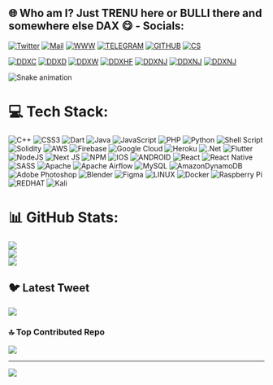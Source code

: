 ## 🌐 Who am I? Just TRENU here or BULLI there and somewhere else DAX 😋 - Socials:
[![Twitter](https://img.shields.io/badge/Twitter-1DA1F2?style=for-the-badge&logo=twitter&logoColor=white)](https://twitter.com/dax_dxsolution) 
[![Mail](https://img.shields.io/badge/Tutanota-840010?style=for-the-badge&logo=Tutanota&logoColor=white)](mailto:partnership@ddx-solutuions.com) 
[![WWW](https://img.shields.io/badge/website-000000?style=for-the-badge&logo=About.me&logoColor=white)](https://www.ddx-solutuions.com)
[![TELEGRAM](https://img.shields.io/badge/Telegram-2CA5E0?style=for-the-badge&logo=telegram&logoColor=white)](https://t.me/ddxsolutions)
[![GITHUB](https://img.shields.io/badge/GitHub-100000?style=for-the-badge&logo=github&logoColor=white)](https://github.com/Bulli77)
[![CS](https://img.shields.io/badge/Counter_Strike-000000?style=for-the-badge&logo=counter-strike&logoColor=white)](https://counter-strike.com)

[![DDXC](https://img.shields.io/badge/Visionary%20-Coder-blue)](https://www.ddx-solutuions.com/)
[![DDXD](https://img.shields.io/badge/Visionary%20-Devloper-brightgreen)](https://www.ddx-solutuions.com/)
[![DDXW](https://img.shields.io/badge/Code-Wizard-red)](https://www.ddx-solutuions.com/)
[![DDXHF](https://img.shields.io/badge/FreeFree--Thinking%20Mind-Hackathon-yellow)](https://www.ddx-solutuions.com/)
[![DDXNJ](https://img.shields.io/badge/Ninja-Programmer-HVIT)](https://www.ddx-solutuions.com/)
[![DDXNJ](https://img.shields.io/badge/Crunch-Time-red)](https://www.ddx-solutuions.com/)
[![DDXNJ](https://www.codewars.com/users/Bulli77/badges/small)](https://www.ddx-solutuions.com/)




![Snake animation](https://github.com/eagrundy/eagrundy/blob/output/github-contribution-grid-snake.svg)

# 💻 Tech Stack:
![C++](https://img.shields.io/badge/c++-%2300599C.svg?style=plastic&logo=c%2B%2B&logoColor=white) ![CSS3](https://img.shields.io/badge/css3-%231572B6.svg?style=plastic&logo=css3&logoColor=white) ![Dart](https://img.shields.io/badge/dart-%230175C2.svg?style=plastic&logo=dart&logoColor=white) ![Java](https://img.shields.io/badge/java-%23ED8B00.svg?style=plastic&logo=java&logoColor=white) ![JavaScript](https://img.shields.io/badge/javascript-%23323330.svg?style=plastic&logo=javascript&logoColor=%23F7DF1E) ![PHP](https://img.shields.io/badge/php-%23777BB4.svg?style=plastic&logo=php&logoColor=white) ![Python](https://img.shields.io/badge/python-3670A0?style=plastic&logo=python&logoColor=ffdd54) ![Shell Script](https://img.shields.io/badge/shell_script-%23121011.svg?style=plastic&logo=gnu-bash&logoColor=white) ![Solidity](https://img.shields.io/badge/Solidity-%23363636.svg?style=plastic&logo=solidity&logoColor=white) ![AWS](https://img.shields.io/badge/AWS-%23FF9900.svg?style=plastic&logo=amazon-aws&logoColor=white) ![Firebase](https://img.shields.io/badge/firebase-%23039BE5.svg?style=plastic&logo=firebase) ![Google Cloud](https://img.shields.io/badge/Google%20Cloud-%234285F4.svg?style=plastic&logo=google-cloud&logoColor=white) ![Heroku](https://img.shields.io/badge/heroku-%23430098.svg?style=plastic&logo=heroku&logoColor=white) ![.Net](https://img.shields.io/badge/.NET-5C2D91?style=plastic&logo=.net&logoColor=white) ![Flutter](https://img.shields.io/badge/Flutter-%2302569B.svg?style=plastic&logo=Flutter&logoColor=white) ![NodeJS](https://img.shields.io/badge/node.js-6DA55F?style=plastic&logo=node.js&logoColor=white) ![Next JS](https://img.shields.io/badge/Next-black?style=plastic&logo=next.js&logoColor=white) ![NPM](https://img.shields.io/badge/NPM-%23000000.svg?style=plastic&logo=npm&logoColor=white) ![IOS](https://img.shields.io/badge/IOS-%2320232a.svg?style=plastic&logo=apple&logoColor=white) ![ANDROID](https://img.shields.io/badge/android-%2320232a.svg?style=plastic&logo=android&logoColor=%a4c639) ![React](https://img.shields.io/badge/react-%2320232a.svg?style=plastic&logo=react&logoColor=%2361DAFB) ![React Native](https://img.shields.io/badge/react_native-%2320232a.svg?style=plastic&logo=react&logoColor=%2361DAFB) ![SASS](https://img.shields.io/badge/SASS-hotpink.svg?style=plastic&logo=SASS&logoColor=white) ![Apache](https://img.shields.io/badge/apache-%23D42029.svg?style=plastic&logo=apache&logoColor=white) ![Apache Airflow](https://img.shields.io/badge/Apache%20Airflow-017CEE?style=plastic&logo=Apache%20Airflow&logoColor=white) ![MySQL](https://img.shields.io/badge/mysql-%2300f.svg?style=plastic&logo=mysql&logoColor=white) ![AmazonDynamoDB](https://img.shields.io/badge/Amazon%20DynamoDB-4053D6?style=plastic&logo=Amazon%20DynamoDB&logoColor=white) ![Adobe Photoshop](https://img.shields.io/badge/adobephotoshop-%2331A8FF.svg?style=plastic&logo=adobephotoshop&logoColor=white) ![Blender](https://img.shields.io/badge/blender-%23F5792A.svg?style=plastic&logo=blender&logoColor=white) 	![Figma](https://img.shields.io/badge/figma-%23F24E1E.svg?style=plastic&logo=figma&logoColor=white) ![LINUX](https://img.shields.io/badge/Linux-FCC624?style=plastic&logo=linux&logoColor=black) ![Docker](https://img.shields.io/badge/docker-%230db7ed.svg?style=plastic&logo=docker&logoColor=white) ![Raspberry Pi](https://img.shields.io/badge/-RaspberryPi-C51A4A?style=plastic&logo=Raspberry-Pi) ![REDHAT](https://img.shields.io/badge/Red%20Hat-EE0000?style=for-the-badge&logo=redhat&logoColor=white) ![Kali](https://img.shields.io/badge/Kali_Linux-557C94?style=for-the-badge&logo=kali-linux&logoColor=white) 

# 📊 GitHub Stats:
![](https://github-stats-sigma-five.vercel.app/api?username=Bulli77&theme=react&hide_border=false&include_all_commits=true&count_private=true)<br/>
![](https://github-readme-streak-stats.herokuapp.com/?user=Bulli77&theme=react&hide_border=false)<br/>
![](https://github-stats-sigma-five.vercel.app/api/top-langs/?username=Bulli77&theme=react&hide_border=false&include_all_commits=true&count_private=true&layout=compact)

## 🐦 Latest Tweet
[![](https://gtce.itsvg.in/api?username=dax_dxsolution)](https://github.com/VishwaGauravIn/github-twitter-card-embed)

### 🔝 Top Contributed Repo
![](https://github-contributor-stats.vercel.app/api?username=Bulli77&limit=5&theme=dark&combine_all_yearly_contributions=true)

---
[![](https://visitcount.itsvg.in/api?id=Bulli77&icon=9&color=8)](https://visitcount.itsvg.in)


